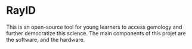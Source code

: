 # RayID
This is an open-source tool for young learners to access gemology and further democratize this science. The main components of this projet are the software, and the hardware. 
